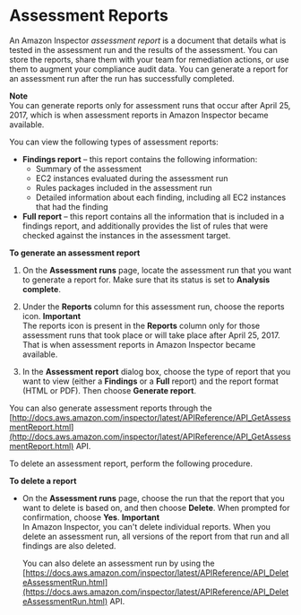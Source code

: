 # Assessment Reports<a name="inspector_reports"></a>

An Amazon Inspector *assessment report* is a document that details what is tested in the assessment run and the results of the assessment\. You can store the reports, share them with your team for remediation actions, or use them to augment your compliance audit data\. You can generate a report for an assessment run after the run has successfully completed\. 

**Note**  
You can generate reports only for assessment runs that occur after April 25, 2017, which is when assessment reports in Amazon Inspector became available\.

You can view the following types of assessment reports:
+ **Findings report** – this report contains the following information:
  + Summary of the assessment
  + EC2 instances evaluated during the assessment run
  + Rules packages included in the assessment run
  + Detailed information about each finding, including all EC2 instances that had the finding
+ **Full report** – this report contains all the information that is included in a findings report, and additionally provides the list of rules that were checked against the instances in the assessment target\.

**To generate an assessment report**

1. On the **Assessment runs** page, locate the assessment run that you want to generate a report for\. Make sure that its status is set to **Analysis complete**\.

1. Under the **Reports** column for this assessment run, choose the reports icon\. 
**Important**  
The reports icon is present in the **Reports** column only for those assessment runs that took place or will take place after April 25, 2017\. That is when assessment reports in Amazon Inspector became available\.

1. In the **Assessment report** dialog box, choose the type of report that you want to view \(either a **Findings** or a **Full** report\) and the report format \(HTML or PDF\)\. Then choose **Generate report**\.

You can also generate assessment reports through the [http://docs.aws.amazon.com/inspector/latest/APIReference/API_GetAssessmentReport.html](http://docs.aws.amazon.com/inspector/latest/APIReference/API_GetAssessmentReport.html) API\.

To delete an assessment report, perform the following procedure\.

**To delete a report**
+ On the **Assessment runs** page, choose the run that the report that you want to delete is based on, and then choose **Delete**\. When prompted for confirmation, choose **Yes**\.
**Important**  
In Amazon Inspector, you can't delete individual reports\. When you delete an assessment run, all versions of the report from that run and all findings are also deleted\.

  You can also delete an assessment run by using the [https://docs.aws.amazon.com/inspector/latest/APIReference/API_DeleteAssessmentRun.html](https://docs.aws.amazon.com/inspector/latest/APIReference/API_DeleteAssessmentRun.html) API\. 